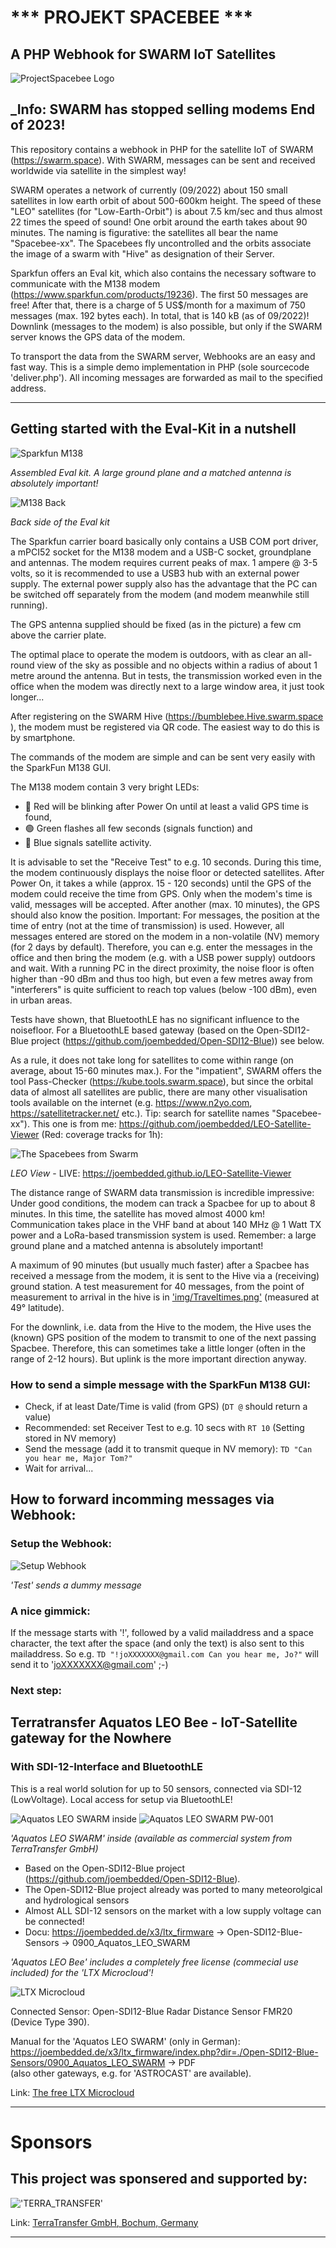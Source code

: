 # *** PROJEKT SPACEBEE ***
## A PHP Webhook for SWARM IoT Satellites
![ProjectSpacebee Logo](./img/spacebee.jpg)

## _Info: SWARM has stopped selling modems End of 2023! 

This repository contains a webhook in PHP for the satellite IoT of SWARM (https://swarm.space). With SWARM, messages can be sent and received worldwide via satellite in the simplest way!

SWARM operates a network of currently (09/2022) about 150 small satellites in low earth orbit of about 500-600km height. The speed of these "LEO" satellites (for "Low-Earth-Orbit") is about 7.5 km/sec 
and thus almost 22 times the speed of sound! One orbit around the earth takes about 90 minutes. The naming is figurative: 
the satellites all bear the name "Spacebee-xx". The Spacebees fly uncontrolled and the orbits associate the image of a swarm with "Hive" as designation of their Server.

Sparkfun offers an Eval kit, which also contains the necessary software to communicate with the M138 modem (https://www.sparkfun.com/products/19236). 
The first 50 messages are free! After that, there is a charge of 5 US$/month for a maximum of 750 messages (max. 192 bytes each). 
In total, that is 140 kB (as of 09/2022)! Downlink (messages to the modem) is also possible, but only if the SWARM server knows the GPS data of the modem.

To transport the data from the SWARM server, Webhooks are an easy and fast way. This is a simple demo implementation in PHP (sole sourcecode 'deliver.php'). 
All incoming messages are forwarded as mail to the specified address.

***
## Getting started with the Eval-Kit in a nutshell

![Sparkfun M138](./img/m138_kit.jpg)

_Assembled Eval kit. A large ground plane and a matched antenna is absolutely important!_

![M138 Back](./img/modem_m138.jpg)

_Back side of the Eval kit_


The Sparkfun carrier board basically only contains a USB COM port driver, a mPCI52 socket for the M138 modem and a USB-C socket, groundplane and antennas. The modem requires current peaks of max. 1 ampere @ 3-5 volts, 
so it is recommended to use a USB3 hub with an external power supply. 
The external power supply also has the advantage that the PC can be switched off separately from the modem (and modem meanwhile still running).

The GPS antenna supplied should be fixed (as in the picture) a few cm above the carrier plate. 

The optimal place to operate the modem is outdoors, with as clear an all-round view of the sky as possible and no objects within a radius of about 1 metre around the antenna. 
But in tests, the transmission worked even in the office when the modem was directly next to a large window area, it just took longer...

After registering on the SWARM Hive (https://bumblebee.Hive.swarm.space ), the modem must be registered via QR code. The easiest way to do this is by smartphone.

The commands of the modem are simple and can be sent very easily with the SparkFun M138 GUI.

The M138 modem contain 3 very bright LEDs: 
- &#128308; Red will be blinking after Power On until at least a valid GPS time is found,
- &#128994; Green flashes all few seconds (signals function) and 
- &#128309; Blue signals satellite activity.

It is advisable to set the "Receive Test" to e.g. 10 seconds. During this time, the modem continuously displays the noise floor or detected satellites. 
After Power On, it takes a while (approx. 15 - 120 seconds) until the GPS of the modem could receive the time from GPS. Only when the modem's time is valid, messages will be accepted. 
After another (max. 10 minutes), the GPS should also know the position. Important: For messages, the position at the time of entry (not at the time of transmission) is used.
However, all messages entered are stored on the modem in a non-volatile (NV) memory (for 2 days by default). Therefore, you can e.g. enter the messages in the office and 
then bring the modem (e.g. with a USB power supply) outdoors and wait. With a running PC in the direct proximity, the noise floor is often higher than -90 dBm and thus too high,
but even a few metres away from "interferers" is quite sufficient to reach top values (below -100 dBm), even in urban areas. 

Tests have shown, that BluetoothLE has no significant influence to the noisefloor. For a BluetoothLE based gateway (based on the Open-SDI12-Blue project (https://github.com/joembedded/Open-SDI12-Blue)) see below.

As a rule, it does not take long for satellites to come within range (on average, about 15-60 minutes max.). For the "impatient", SWARM offers the tool Pass-Checker (https://kube.tools.swarm.space), 
but since the orbital data of almost all satellites are public, there are many other visualisation tools available on the internet (e.g. https://www.n2yo.com, https://satellitetracker.net/ etc.). 
Tip: search for satellite names "Spacebee-xx"). This one is from me: https://github.com/joembedded/LEO-Satellite-Viewer (Red: coverage tracks for 1h):

![The Spacebees from Swarm](./img/spacebee_kl.jpg)

_LEO View_ - LIVE: https://joembedded.github.io/LEO-Satellite-Viewer


The distance range of SWARM data transmission is incredible impressive: Under good conditions, the modem can track a Spacbee for up to about 8 minutes. In this time, the satellite has moved almost 4000 km! 
Communication takes place in the VHF band at about 140 MHz @ 1 Watt TX power and a LoRa-based transmission system is used. Remember: a large ground plane and a matched antenna is absolutely important!

A maximum of 90 minutes (but usually much faster) after a Spacbee has received a message from the modem, it is sent to the Hive via a (receiving) ground station. 
A test measurement for 40 messages, from the point of measurement to arrival in the hive is in ['img/Traveltimes.png'](./img/Traveltimes.png) (measured at 49° latitude).

For the downlink, i.e. data from the Hive to the modem, the Hive uses the (known) GPS position of the modem to transmit to one of the next passing Spacbee. Therefore, this can sometimes take a little longer 
(often in the range of 2-12 hours). But uplink is the more important direction anyway.


### How to send a simple message with the SparkFun M138 GUI:

* Check, if at least Date/Time is valid (from GPS) (```DT @``` should return a value)
* Recommended: set Receiver Test to e.g. 10 secs with ```RT 10``` (Setting stored in NV memory)
* Send the message (add it to transmit queque in NV memory): ```TD "Can you hear me, Major Tom?"```
* Wait for arrival...

## How to forward incomming messages via Webhook:

### Setup the Webhook:
![Setup Webhook](./img/setup_a.png)

_'Test' sends a dummy message_

### A nice gimmick:

If the message starts with '!', followed by a valid mailaddress and a space character, the text after the space (and only the text) is also sent to this mailaddress.
So e.g. ```TD "!joXXXXXXX@gmail.com Can you hear me, Jo?"``` will send it to 'joXXXXXXX@gmail.com' ;-)

### Next step:

## Terratransfer Aquatos LEO Bee - IoT-Satellite gateway for the Nowhere
### With SDI-12-Interface and BluetoothLE

This is a real world solution for up to 50 sensors, connected via SDI-12 (LowVoltage). Local access for setup via BluetoothLE!

![Aquatos LEO SWARM inside](./img/Nirvana2Cloud_swarm.jpg)
![Aquatos LEO SWARM PW-001](./img/station_leobee.jpg)

_'Aquatos LEO SWARM' inside (available as commercial system from TerraTransfer GmbH)_

* Based on the Open-SDI12-Blue project (https://github.com/joembedded/Open-SDI12-Blue). 
* The Open-SDI12-Blue project already was ported to many meteorolgical and hydrological sensors
* Almost ALL SDI-12 sensors on the market with a low supply voltage can be connected!
* Docu: https://joembedded.de/x3/ltx_firmware -> Open-SDI12-Blue-Sensors -> 0900_Aquatos_LEO_SWARM

_'Aquatos LEO Bee' includes a completely free license (commecial use included) for the 'LTX Microcloud'!_

![LTX Microcloud](./img/G-Draw_kl.jpg)

Connected Sensor: Open-SDI12-Blue Radar Distance Sensor FMR20 (Device Type 390).

Manual for the 'Aquatos LEO SWARM' (only in German): https://joembedded.de/x3/ltx_firmware/index.php?dir=./Open-SDI12-Blue-Sensors/0900_Aquatos_LEO_SWARM -> PDF
<br>(also other gateways, e.g. for 'ASTROCAST' are available).

Link: [The free LTX Microcloud](https://github.com/joembedded/LTX_server)

***

# Sponsors
## This project was sponsered and supported by:

!['TERRA_TRANSFER'](./Sponsors/TerraTransfer.jpg "TERRA_TRANSFER")

Link: [TerraTransfer GmbH, Bochum, Germany](https://www.terratransfer.org)

***





